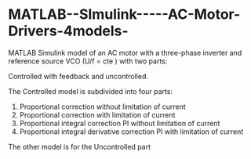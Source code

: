 # MATLAB--SImulink-----AC-Motor-Drivers-4models-

MATLAB Simulink model of an AC motor with a three-phase inverter and reference source VCO (U/f = cte ) with two parts:

Controlled with feedback and uncontrolled. 

The Controlled model is subdivided into four parts:

1. Proportional correction without limitation of current
2. Proportional correction with limitation of current
3. Proportional integral correction PI without limitation of current
4. Proportional integral derivative correction PI with limitation of current

The other model is for the Uncontrolled part
